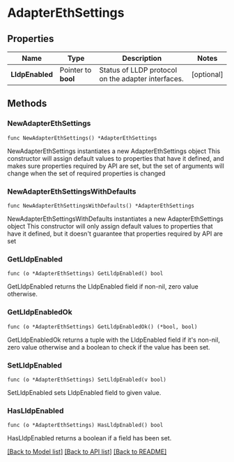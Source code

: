 # AdapterEthSettings

## Properties

Name | Type | Description | Notes
------------ | ------------- | ------------- | -------------
**LldpEnabled** | Pointer to **bool** | Status of LLDP protocol on the adapter interfaces. | [optional] 

## Methods

### NewAdapterEthSettings

`func NewAdapterEthSettings() *AdapterEthSettings`

NewAdapterEthSettings instantiates a new AdapterEthSettings object
This constructor will assign default values to properties that have it defined,
and makes sure properties required by API are set, but the set of arguments
will change when the set of required properties is changed

### NewAdapterEthSettingsWithDefaults

`func NewAdapterEthSettingsWithDefaults() *AdapterEthSettings`

NewAdapterEthSettingsWithDefaults instantiates a new AdapterEthSettings object
This constructor will only assign default values to properties that have it defined,
but it doesn't guarantee that properties required by API are set

### GetLldpEnabled

`func (o *AdapterEthSettings) GetLldpEnabled() bool`

GetLldpEnabled returns the LldpEnabled field if non-nil, zero value otherwise.

### GetLldpEnabledOk

`func (o *AdapterEthSettings) GetLldpEnabledOk() (*bool, bool)`

GetLldpEnabledOk returns a tuple with the LldpEnabled field if it's non-nil, zero value otherwise
and a boolean to check if the value has been set.

### SetLldpEnabled

`func (o *AdapterEthSettings) SetLldpEnabled(v bool)`

SetLldpEnabled sets LldpEnabled field to given value.

### HasLldpEnabled

`func (o *AdapterEthSettings) HasLldpEnabled() bool`

HasLldpEnabled returns a boolean if a field has been set.


[[Back to Model list]](../README.md#documentation-for-models) [[Back to API list]](../README.md#documentation-for-api-endpoints) [[Back to README]](../README.md)


